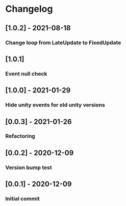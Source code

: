 # Changelog
## [1.0.2] - 2021-08-18
### Change loop from LateUpdate to FixedUpdate
## [1.0.1]
### Event null check
## [1.0.0] - 2021-01-29
### Hide unity events for old unity versions
## [0.0.3] - 2021-01-26
### Refactoring
## [0.0.2] - 2020-12-09
### Version bump test
## [0.0.1] - 2020-12-09
### Initial commit
